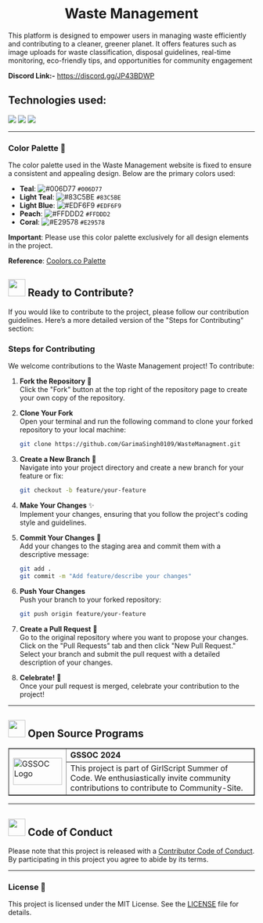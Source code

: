 <div align="center">
  <h1> Waste Management</h1>
</div>


This platform is designed to empower users in managing waste efficiently and contributing to a cleaner, greener planet. It offers features such as image uploads for waste classification, disposal guidelines, real-time monitoring, eco-friendly tips, and opportunities for community engagement

**Discord Link:-** https://discord.gg/JP43BDWP

## Technologies used:

<img src="https://img.shields.io/badge/html5%20-%23E34F26.svg?&style=for-the-badge&logo=html5&logoColor=white"/> <img src="https://img.shields.io/badge/css3%20-%231572B6.svg?&style=for-the-badge&logo=css3&logoColor=white"/> <img src="https://img.shields.io/badge/javascript%20-%23323330.svg?&style=for-the-badge&logo=javascript&logoColor=%23F7DF1E"/>


<hr>

### Color Palette 🎨
The color palette used in the Waste Management website is fixed to ensure a consistent and appealing design. Below are the primary colors used:

- **Teal**: ![#006D77](https://via.placeholder.com/15/006D77/000000?text=+) `#006D77`
- **Light Teal**: ![#83C5BE](https://via.placeholder.com/15/83C5BE/000000?text=+) `#83C5BE`
- **Light Blue**: ![#EDF6F9](https://via.placeholder.com/15/EDF6F9/000000?text=+) `#EDF6F9`
- **Peach**: ![#FFDDD2](https://via.placeholder.com/15/FFDDD2/000000?text=+) `#FFDDD2`
- **Coral**: ![#E29578](https://via.placeholder.com/15/E29578/000000?text=+) `#E29578`

**Important**: Please use this color palette exclusively for all design elements in the project.

**Reference**: [Coolors.co Palette](https://coolors.co/palette/006d77-83c5be-edf6f9-ffddd2-e29578)


<div>
  <h2><img src="https://fonts.gstatic.com/s/e/notoemoji/latest/2728/512.webp" width="35" height="35"> Ready to Contribute?</h2>
</div>

If you would like to contribute to the project, please follow our contribution guidelines.
Here’s a more detailed version of the "Steps for Contributing" section:

### Steps for Contributing
We welcome contributions to the Waste Management project! To contribute:

1. **Fork the Repository** 🍴  
   Click the "Fork" button at the top right of the repository page to create your own copy of the repository.

2. **Clone Your Fork**  
   Open your terminal and run the following command to clone your forked repository to your local machine:
   ```bash
   git clone https://github.com/GarimaSingh0109/WasteManagment.git
   ```

3. **Create a New Branch** 🌱  
   Navigate into your project directory and create a new branch for your feature or fix:
   ```bash
   git checkout -b feature/your-feature
   ```

4. **Make Your Changes** ✨  
   Implement your changes, ensuring that you follow the project's coding style and guidelines.

5. **Commit Your Changes** 🚀  
   Add your changes to the staging area and commit them with a descriptive message:
   ```bash
   git add .
   git commit -m "Add feature/describe your changes"
   ```

6. **Push Your Changes**  
   Push your branch to your forked repository:
   ```bash
   git push origin feature/your-feature
   ```

7. **Create a Pull Request** 🔄  
   Go to the original repository where you want to propose your changes. Click on the "Pull Requests" tab and then click "New Pull Request." Select your branch and submit the pull request with a detailed description of your changes.

8. **Celebrate!** 🎉  
   Once your pull request is merged, celebrate your contribution to the project!


<hr>
<!-- Open Source Programs -->
  <div>
    <h2><img src="https://github.com/Tarikul-Islam-Anik/Animated-Fluent-Emojis/blob/master/Emojis/Hand%20gestures/Flexed%20Biceps.png?raw=true" width="35" height="35" > Open Source Programs</h2>
  </div>

  <table border="1" cellpadding="10">
        <tr>
            <td rowspan="2">
                <img src="https://github.com/Its-Aman-Yadav/Community-Site/assets/133582566/d3bf4882-8e12-40ea-b300-af4e3cfc5545" alt="GSSOC Logo" width="100" height="55">
            </td>
            <td>
                <strong>GSSOC 2024</strong>
            </td>
        </tr>
        <tr>
            <td>
                This project is part of GirlScript Summer of Code. We enthusiastically invite community contributions to contribute to Community-Site.
            </td>
        </tr>
    </table>

<hr>

<!-- Code of conduct -->
<div>
<h2><img src = "https://raw.githubusercontent.com/Tarikul-Islam-Anik/Animated-Fluent-Emojis/master/Emojis/Hand%20gestures/Handshake.png" width="35" height="35"> Code of Conduct</h2>
</div>

Please note that this project is released with a [Contributor Code of Conduct](CODE_OF_CONDUCT.md). By participating in this project you agree to abide by its terms.

<hr>    

### License 📝

This project is licensed under the MIT License. See the [LICENSE](LICENSE) file for details.
